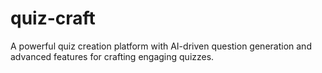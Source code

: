 # quiz-craft
A powerful quiz creation platform with AI-driven question generation and advanced features for crafting engaging quizzes.
